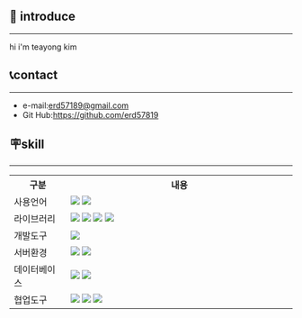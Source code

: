## 👋 introduce
----------
hi i'm teayong kim

## 📞contact
-------------------
- e-mail:erd57189@gmail.com
- Git Hub:https://github.com/erd57819

## 🪧skill
---------------
<table align="center" style="width: 100%;">
<tr>
<th style="width: 20%;">구분</th>
<th style="width: 80%;">내용</th>
</tr>
<tr>
<td>사용언어</td>
<td style="text-align: left;">
<img src="https://img.shields.io/badge/JavaScript-F7DF1E?style=for-the-badge&logo=JavaScript&logoColor=white"/>
<img src="https://img.shields.io/badge/python-3776AB?style=for-the-badge&logo=python&logoColor=white"/>
</td>
</tr>
<tr>
<td>라이브러리</td>
<td style="text-align: left;">
<img src="https://img.shields.io/badge/React-61DAFB?style=for-the-badge&logo=React&logoColor=black">
<img src="https://img.shields.io/badge/nodedotjs-5FA04E?style=for-the-badge&logo=nodedotjs&logoColor=black">
<img src="https://img.shields.io/badge/fastapi-009688?style=for-the-badge&logo=fastapi&logoColor=black">
<img src="https://img.shields.io/badge/axios-5A29E4?style=for-the-badge&logo=axios&logoColor=black">
</td>
</tr>
<tr>
<td>개발도구</td>
<td style="text-align: left;">
<img src="https://img.shields.io/badge/VSCode-007ACC?style=for-the-badge&logo=VisualStudioCode&logoColor=white"/>
</td>
</tr>
<tr>
<td>서버환경</td>
<td style="text-align: left;">
<img src="https://img.shields.io/badge/AWS EC2-FF9900?style=for-the-badge&logo=Amazon EC2&logoColor=white">
  <img src="https://img.shields.io/badge/docker-2496ED?style=for-the-badge&logo=Amazon docker&logoColor=white">
</td>
</tr>
<tr>
<td>데이터베이스</td>
<td style="text-align: left;">
<img src="https://img.shields.io/badge/MySQL-4479A1?style=for-the-badge&logo=MySQL&logoColor=white"/>
<img src="https://img.shields.io/badge/firebase-DD2C00?style=for-the-badge&logo=firebase&logoColor=white"/>
</td>
</tr>
<tr>
<td>협업도구</td>
<td style="text-align: left;">
<img src="https://img.shields.io/badge/Git-F05032?style=for-the-badge&logo=Git&logoColor=white"/>
<img src="https://img.shields.io/badge/GitHub-181717?style=for-the-badge&logo=GitHub&logoColor=white"/>
<img src="https://img.shields.io/badge/Figma-F24E1E?style=for-the-badge&logo=Figma&logoColor=white"/>
</td>
</tr>
</table>

